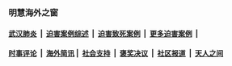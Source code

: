 
### 明慧海外之窗

####  [武汉肺炎](indexes/365.md?t=05160501) &nbsp;|&nbsp;  [迫害案例综述](indexes/328.md?t=05160501) &nbsp;|&nbsp; [迫害致死案例](indexes/277.md?t=05160501)  &nbsp;|&nbsp; [更多迫害案例](indexes/81.md?t=05160501)  &nbsp;|&nbsp; 
####  [时事评论](indexes/19.md?t=05160501) &nbsp;|&nbsp; [海外简讯](indexes/245.md?t=05160501)&nbsp;|&nbsp;  [社会支持](indexes/140.md?t=05160501) &nbsp;|&nbsp; [褒奖决议](indexes/282.md?t=05160501) &nbsp;|&nbsp; [社区报道](indexes/91.md?t=05160501)  &nbsp;|&nbsp; [天人之间](indexes/78.md?t=05160501) 

